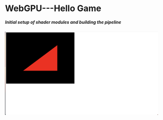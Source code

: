 # WebGPU---Hello Game

##### Initial setup of shader modules and building the pipeline
![](/documentation/2023-12-26-4.png)